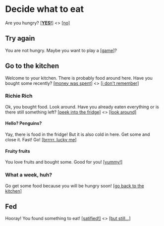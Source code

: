 # Decide what to eat

Are you hungry? [[**YES!**]](#go-to-the-kitchen) <> [[no]](#try-again)

## Try again

You are not hungry. Maybe you want to play a [[game]](#decide-what-to-eat)?

## Go to the kitchen

Welcome to your kitchen. There is probably food around here. Have you bought some recently? [[money was spent]](#richie-rich) <> [[i don't remember]](#what-a-week-huh)

### Richie Rich

Ok, you bought food. Look around. Have you already eaten everything or is there still something left? [[peek into the fridge]](#hello-penguins) <> [[look around]](#fruity-fruits)

#### Hello? Penguins?

Yay, there is food in the fridge! But it is also cold in here. Get some and close it. Fast! Go! [[brrrrr. lucky me]](#fed)

#### Fruity fruits

You love fruits and bought some. Good for you! [[yummy!]](#fed)

### What a week, huh?

Go get some food because you will be hungry soon! [[go back to the kitchen]](#go-to-the-kitchen)

## Fed

Hooray! You found something to eat! [[satified!]](#try-again) <> [[but still...]](#decide-what-to-eat)